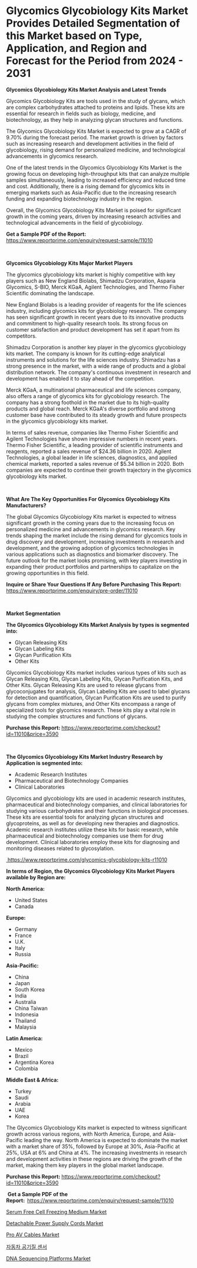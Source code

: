 <p><h1>Glycomics Glycobiology Kits Market Provides Detailed Segmentation of this Market based on Type, Application, and Region and Forecast for the Period from 2024 - 2031</h1></p><p><strong>Glycomics Glycobiology Kits Market Analysis and Latest Trends</strong></p>
<p><p>Glycomics Glycobiology Kits are tools used in the study of glycans, which are complex carbohydrates attached to proteins and lipids. These kits are essential for research in fields such as biology, medicine, and biotechnology, as they help in analyzing glycan structures and functions.</p><p>The Glycomics Glycobiology Kits Market is expected to grow at a CAGR of 9.70% during the forecast period. The market growth is driven by factors such as increasing research and development activities in the field of glycobiology, rising demand for personalized medicine, and technological advancements in glycomics research.</p><p>One of the latest trends in the Glycomics Glycobiology Kits Market is the growing focus on developing high-throughput kits that can analyze multiple samples simultaneously, leading to increased efficiency and reduced time and cost. Additionally, there is a rising demand for glycomics kits in emerging markets such as Asia-Pacific due to the increasing research funding and expanding biotechnology industry in the region.</p><p>Overall, the Glycomics Glycobiology Kits Market is poised for significant growth in the coming years, driven by increasing research activities and technological advancements in the field of glycobiology.</p></p>
<p><strong>Get a Sample PDF of the Report:&nbsp;</strong> <a href="https://www.reportprime.com/enquiry/request-sample/11010">https://www.reportprime.com/enquiry/request-sample/11010</a></p>
<p>&nbsp;</p>
<p><strong>Glycomics Glycobiology Kits Major Market Players</strong></p>
<p><p>The glycomics glycobiology kits market is highly competitive with key players such as New England Biolabs, Shimadzu Corporation, Asparia Glycomics, S-BIO, Merck KGaA, Agilent Technologies, and Thermo Fisher Scientific dominating the landscape.</p><p>New England Biolabs is a leading provider of reagents for the life sciences industry, including glycomics kits for glycobiology research. The company has seen significant growth in recent years due to its innovative products and commitment to high-quality research tools. Its strong focus on customer satisfaction and product development has set it apart from its competitors.</p><p>Shimadzu Corporation is another key player in the glycomics glycobiology kits market. The company is known for its cutting-edge analytical instruments and solutions for the life sciences industry. Shimadzu has a strong presence in the market, with a wide range of products and a global distribution network. The company's continuous investment in research and development has enabled it to stay ahead of the competition.</p><p>Merck KGaA, a multinational pharmaceutical and life sciences company, also offers a range of glycomics kits for glycobiology research. The company has a strong foothold in the market due to its high-quality products and global reach. Merck KGaA's diverse portfolio and strong customer base have contributed to its steady growth and future prospects in the glycomics glycobiology kits market.</p><p>In terms of sales revenue, companies like Thermo Fisher Scientific and Agilent Technologies have shown impressive numbers in recent years. Thermo Fisher Scientific, a leading provider of scientific instruments and reagents, reported a sales revenue of $24.36 billion in 2020. Agilent Technologies, a global leader in life sciences, diagnostics, and applied chemical markets, reported a sales revenue of $5.34 billion in 2020. Both companies are expected to continue their growth trajectory in the glycomics glycobiology kits market.</p></p>
<p>&nbsp;</p>
<p><strong>What Are The Key Opportunities For Glycomics Glycobiology Kits Manufacturers?</strong></p>
<p><p>The global Glycomics Glycobiology Kits market is expected to witness significant growth in the coming years due to the increasing focus on personalized medicine and advancements in glycomics research. Key trends shaping the market include the rising demand for glycomics tools in drug discovery and development, increasing investments in research and development, and the growing adoption of glycomics technologies in various applications such as diagnostics and biomarker discovery. The future outlook for the market looks promising, with key players investing in expanding their product portfolios and partnerships to capitalize on the growing opportunities in this field.</p></p>
<p><strong>Inquire or Share Your Questions If Any Before Purchasing This Report:</strong> <a href="https://www.reportprime.com/enquiry/pre-order/11010">https://www.reportprime.com/enquiry/pre-order/11010</a></p>
<p>&nbsp;</p>
<p><strong>Market Segmentation</strong></p>
<p><strong>The Glycomics Glycobiology Kits Market Analysis by types is segmented into:</strong></p>
<p><ul><li>Glycan Releasing Kits</li><li>Glycan Labeling Kits</li><li>Glycan Purification Kits</li><li>Other Kits</li></ul></p>
<p><p>Glycomics Glycobiology Kits market includes various types of kits such as Glycan Releasing Kits, Glycan Labeling Kits, Glycan Purification Kits, and Other Kits. Glycan Releasing Kits are used to release glycans from glycoconjugates for analysis, Glycan Labeling Kits are used to label glycans for detection and quantification, Glycan Purification Kits are used to purify glycans from complex mixtures, and Other Kits encompass a range of specialized tools for glycomics research. These kits play a vital role in studying the complex structures and functions of glycans.</p></p>
<p><strong>Purchase this Report:&nbsp;</strong><a href="https://www.reportprime.com/checkout?id=11010&price=3590">https://www.reportprime.com/checkout?id=11010&price=3590</a></p>
<p>&nbsp;</p>
<p><strong>The Glycomics Glycobiology Kits Market Industry Research by Application is segmented into:</strong></p>
<p><ul><li>Academic Research Institutes</li><li>Pharmaceutical and Biotechnology Companies</li><li>Clinical Laboratories</li></ul></p>
<p><p>Glycomics and glycobiology kits are used in academic research institutes, pharmaceutical and biotechnology companies, and clinical laboratories for studying various carbohydrates and their functions in biological processes. These kits are essential tools for analyzing glycan structures and glycoproteins, as well as for developing new therapies and diagnostics. Academic research institutes utilize these kits for basic research, while pharmaceutical and biotechnology companies use them for drug development. Clinical laboratories employ these kits for diagnosing and monitoring diseases related to glycosylation.</p></p>
<p><a href="https://www.reportprime.com/glycomics-glycobiology-kits-r11010">&nbsp;https://www.reportprime.com/glycomics-glycobiology-kits-r11010</a></p>
<p><strong>In terms of Region, the Glycomics Glycobiology Kits Market Players available by Region are:</strong></p>
<p>
    <p> <strong> North America: </strong>
        <ul>
            <li>United States</li>
            <li>Canada</li>
        </ul>
        </p> 
    <p> <strong> Europe: </strong>
        <ul>
            <li>Germany</li>
            <li>France</li>
            <li>U.K.</li>
            <li>Italy</li>
            <li>Russia</li>
        </ul>
        </p> 
    <p> <strong> Asia-Pacific: </strong>
        <ul>
            <li>China</li>
            <li>Japan</li>
            <li>South Korea</li>
            <li>India</li>
            <li>Australia</li>
            <li>China Taiwan</li>
            <li>Indonesia</li>
            <li>Thailand</li>
            <li>Malaysia</li>
        </ul>
        </p> 
    <p> <strong> Latin America: </strong>
        <ul>
            <li>Mexico</li>
            <li>Brazil</li>
            <li>Argentina Korea</li>
            <li>Colombia</li>
        </ul>
        </p> 
    <p> <strong> Middle East & Africa: </strong>
        <ul>
            <li>Turkey</li>
            <li>Saudi</li>
            <li>Arabia</li>
            <li>UAE</li>
            <li>Korea</li>
        </ul>
    </p>
    </p>
<p><p>The Glycomics Glycobiology Kits market is expected to witness significant growth across various regions, with North America, Europe, and Asia-Pacific leading the way. North America is expected to dominate the market with a market share of 35%, followed by Europe at 30%, Asia-Pacific at 25%, USA at 6% and China at 4%. The increasing investments in research and development activities in these regions are driving the growth of the market, making them key players in the global market landscape.</p></p>
<p><strong>Purchase this Report: </strong><a href="https://www.reportprime.com/checkout?id=11010&price=3590">https://www.reportprime.com/checkout?id=11010&price=3590</a></p>
<p>&nbsp;<strong>Get a Sample PDF of the Report:&nbsp;&nbsp;</strong><a href="https://www.reportprime.com/enquiry/request-sample/11010">https://www.reportprime.com/enquiry/request-sample/11010</a></p>
<p><strong></strong></p>
<p><p><a href="https://github.com/gamblestampleyjenny50m5sl6/Market-Research-Report-List-2/blob/main/serum-free-cell-freezing-medium-market.md">Serum Free Cell Freezing Medium Market</a></p><p><a href="https://issuu.com/reportprime-2/docs/detachable-power-supply-cords-market-size-2030.ppt">Detachable Power Supply Cords Market</a></p><p><a href="https://issuu.com/reportprime-2/docs/pro-av-cables-market-size-2030.pptx">Pro AV Cables Market</a></p><p><a href="https://github.com/shade463/Market-Research-Report-List-1/blob/main/415560074769.md">자동차 공기질 센서</a></p><p><a href="https://github.com/nicholepatriciadoylenwnrjr0/Market-Research-Report-List-2/blob/main/dna-sequencing-platforms-market.md">DNA Sequencing Platforms Market</a></p></p>
